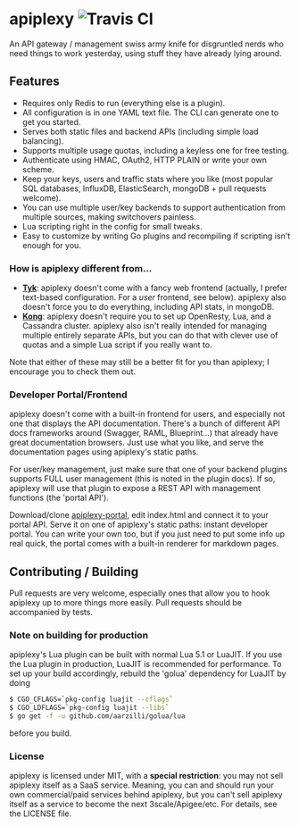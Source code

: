 # apiplexy ![Travis CI](https://travis-ci.org/12foo/apiplexy.svg?branch=master)

An API gateway / management swiss army knife for disgruntled nerds who need
things to work yesterday, using stuff they have already lying around.

## Features

  * Requires only Redis to run (everything else is a plugin).
  * All configuration is in one YAML text file. The CLI can generate one to get
    you started.
  * Serves both static files and backend APIs (including simple load balancing).
  * Supports multiple usage quotas, including a keyless one for free testing.
  * Authenticate using HMAC, OAuth2, HTTP PLAIN or write your own scheme.
  * Keep your keys, users and traffic stats where you like (most popular SQL
    databases, InfluxDB, ElasticSearch, mongoDB + pull requests welcome).
  * You can use multiple user/key backends to support authentication from multiple
    sources, making switchovers painless.
  * Lua scripting right in the config for small tweaks.
  * Easy to customize by writing Go plugins and recompiling if scripting isn't
    enough for you.

### How is apiplexy different from...

  * **[Tyk](http://tyk.io/)**: apiplexy doesn't come with a fancy web frontend
    (actually, I prefer text-based configuration. For a *user* frontend, see
    below). apiplexy also doesn't force you to do everything, including API
    stats, in mongoDB.
  * **[Kong](http://https://getkong.org/)**: apiplexy doesn't require you to
    set up OpenResty, Lua, and a Cassandra cluster. apiplexy also isn't really
    intended for managing multiple entirely separate APIs, but you can do that
    with clever use of quotas and a simple Lua script if you really want to.

Note that either of these may still be a better fit for you than apiplexy; I encourage
you to check them out.

### Developer Portal/Frontend

apiplexy doesn't come with a built-in frontend for users, and especially not
one that displays the API documentation. There's a bunch of different API docs
frameworks around (Swagger, RAML, Blueprint...) that already have great
documentation browsers. Just use what you like, and serve the documentation
pages using apiplexy's static paths.

For user/key management, just make sure that one of your backend plugins
supports FULL user management (this is noted in the plugin docs). If so,
apiplexy will use that plugin to expose a REST API with management functions
(the 'portal API').

Download/clone [apiplexy-portal](https://github.com/12foo/apiplexy-portal),
edit index.html and connect it to your portal API. Serve it on one of
apiplexy's static paths: instant developer portal. You can write your own too,
but if you just need to put some info up real quick, the portal comes with a
built-in renderer for markdown pages.

## Contributing / Building

Pull requests are very welcome, especially ones that allow you to hook apiplexy
up to more things more easily. Pull requests should be accompanied by tests.

### Note on building for production

apiplexy's Lua plugin can be built with normal Lua 5.1 or LuaJIT. If you use
the Lua plugin in production, LuaJIT is recommended for performance. To set
up your build accordingly, rebuild the 'golua' dependency for LuaJIT by doing

```bash
$ CGO_CFLAGS=`pkg-config luajit --cflags`
$ CGO_LDFLAGS=`pkg-config luajit --libs`
$ go get -f -u github.com/aarzilli/golua/lua
```

before you build.

### License

apiplexy is licensed under MIT, with a **special restriction**: you may not
sell apiplexy itself as a SaaS service. Meaning, you can and should run your
own commercial/paid services behind apiplexy, but you can't sell apiplexy
itself as a service to become the next 3scale/Apigee/etc. For details, see the
LICENSE file.
